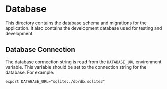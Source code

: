 # Database

This directory contains the database schema and migrations for the application.
It also contains the development database used for testing and development.

## Database Connection

The database connection string is read from the `DATABASE_URL` environment
variable. This variable should be set to the connection string for the database.
For example:

```console
export DATABASE_URL="sqlite:./db/db.sqlite3"
```
